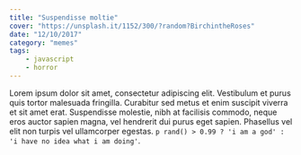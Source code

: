 ```yaml
---
title: "Suspendisse moltie"
cover: "https://unsplash.it/1152/300/?random?BirchintheRoses"
date: "12/10/2017"
category: "memes"
tags:
    - javascript
    - horror
---
```


Lorem ipsum dolor sit amet, consectetur adipiscing elit. Vestibulum et purus quis tortor malesuada fringilla. Curabitur sed metus et enim suscipit viverra et sit amet erat. Suspendisse molestie, nibh at facilisis commodo, neque eros auctor sapien magna, vel hendrerit dui purus eget sapien. Phasellus vel elit non turpis vel ullamcorper egestas. `p rand() > 0.99 ? 'i am a god' : 'i have no idea what i am doing'`.
